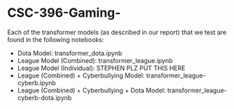 # CSC-396-Gaming-

Each of the transformer models (as described in our report) that we test are found in the following notebooks:
- Dota Model: transformer_dota.ipynb
- League Model (Combined): transformer_league.ipynb
- League Model (Individual): STEPHEN PLZ PUT THIS HERE
- League (Combined) + Cyberbullying Model: transformer_league-cyberb.ipynb
- League (Combined) + Cyberbullying + Dota Model: transformer_league-cyberb-dota.ipynb
